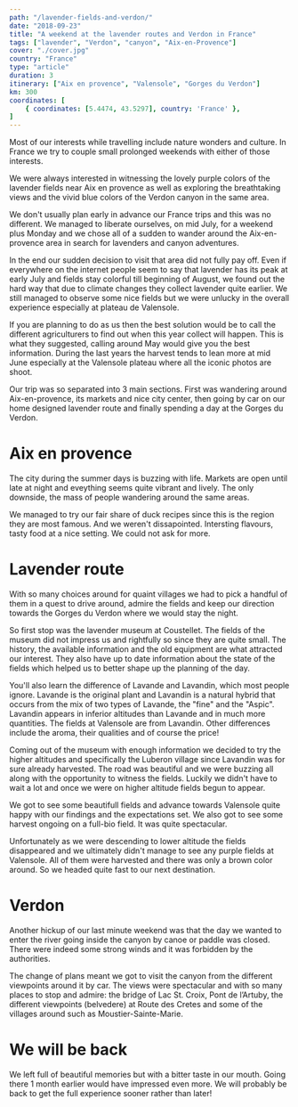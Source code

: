 ```yaml
---
path: "/lavender-fields-and-verdon/"
date: "2018-09-23"
title: "A weekend at the lavender routes and Verdon in France"
tags: ["lavender", "Verdon", "canyon", "Aix-en-Provence"]
cover: "./cover.jpg"
country: "France"
type: "article"
duration: 3
itinerary: ["Aix en provence", "Valensole", "Gorges du Verdon"]
km: 300
coordinates: [
    { coordinates: [5.4474, 43.5297], country: 'France' },
]
---
```


Most of our interests while travelling include nature wonders and culture. In France we try to couple small prolonged weekends with either of those interests.

We were always interested in witnessing the lovely purple colors of the lavender fields near Aix en provence as well as exploring the breathtaking views and the vivid blue colors of the Verdon canyon in the same area.

We don't usually plan early in advance our France trips and this was no different. We managed to liberate ourselves, on mid July, for a weekend plus Monday and we chose all of a sudden to wander around the Aix-en-provence area in search for lavenders and canyon adventures.

In the end our sudden decision to visit that area did not fully pay off. Even if everywhere on the internet people seem to say that lavender has its peak at early July and fields stay colorful till beginning of August, we found out the hard way that due to climate changes they collect lavender quite earlier.
We still managed to observe some nice fields but we were unlucky in the overall experience especially at plateau de Valensole.

<tip title="Planning lavender visits">
If you are planning to do as us then the best solution would be to call the different agriculturers to find out when this year collect will happen. This is what they suggested, calling around May would give you the best information. During the last years the harvest tends to lean more at mid June especially at the Valensole plateau where all the iconic photos are shoot.
</tip>

Our trip was so separated into 3 main sections. First was wandering around Aix-en-provence, its markets and nice city center, then going by car on our home designed lavender route and finally spending a day at the Gorges du Verdon.

# Aix en provence

The city during the summer days is buzzing with life. Markets are open until late at night and eveything seems quite vibrant and lively. The only downside, the mass of people wandering around the same areas.

We managed to try our fair share of duck recipes since this is the region they are most famous. And we weren't dissapointed. Intersting flavours, tasty food at a nice setting. We could not ask for more.

<rehype-image src="aix.jpg"></rehype-image>

# Lavender route

With so many choices around for quaint villages we had to pick a handful of them in a quest to drive around, admire the fields and keep our direction towards the Gorges du Verdon where we would stay the night.

So first stop was the lavender museum at Coustellet. The fields of the museum did not impress us and rightfully so since they are quite small. The history, the available information and the old equipment are what attracted our interest. They also have up to date information about the state of the fields which helped us to better shape up the planning of the day.

<tip title="Lavander vs Lavandin">
You'll also learn the difference of Lavande and Lavandin, which most people ignore. Lavande is the original plant and Lavandin is a natural hybrid that occurs from the mix of two types of Lavande, the "fine" and the "Aspic". Lavandin appears in inferior altitudes than Lavande and in much more quantities. The fields at Valensole are from Lavandin. Other differences include the aroma, their qualities and of course the price!
</tip>

<rehype-image src="lavander1.jpg"></rehype-image>

Coming out of the museum with enough information we decided to try the higher altitudes and specifically the Luberon village since Lavandin was for sure already harvested. The road was beautiful and we were buzzing all along with the opportunity to witness the fields. Luckily we didn't have to wait a lot and once we were on higher altitude fields begun to appear.

We got to see some beautifull fields and advance towards Valensole quite happy with our findings and the expectations set. We also got to see some harvest ongoing on a full-bio field. It was quite spectacular.

<rehype-image src="lavander3.jpg"></rehype-image>

<rehype-image src="lavander4.jpg"></rehype-image>

Unfortunately as we were descending to lower altitude the fields disappeared and we ultimately didn't manage to see any purple fields at Valensole. All of them were harvested and there was only a brown color around. So we headed quite fast to our next destination.

# Verdon

Another hickup of our last minute weekend was that the day we wanted to enter the river going inside the canyon by canoe or paddle was closed. There were indeed some strong winds and it was forbidden by the authorities.

<photo-composition><rehype-image src="gorges.jpg" /><rehype-image src="verdon.jpg" /></photo-composition>

The change of plans meant we got to visit the canyon from the different viewpoints around it by car. The views were spectacular and with so many places to stop and admire: the bridge of Lac St. Croix, Pont de l’Artuby, the different viewpoints (belvedere) at Route des Cretes and some of the villages around such as Moustier-Sainte-Marie.

<rehype-image src="verdon2.jpg"></rehype-image>

# We will be back

We left full of beautiful memories but with a bitter taste in our mouth. Going there 1 month earlier would have impressed even more. We will probably be back to get the full experience sooner rather than later!

